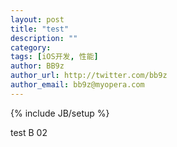 ```yaml
---
layout: post
title: "test"
description: ""
category: 
tags: [iOS开发, 性能]
author: BB9z
author_url: http://twitter.com/bb9z
author_email: bb9z@myopera.com
---
```

{% include JB/setup %}

test B 02
